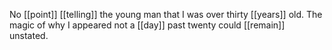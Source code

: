 No [[point]] [[telling]] the young man that I was over thirty [[years]] old. The magic of why I appeared not a [[day]] past twenty could [[remain]] unstated.